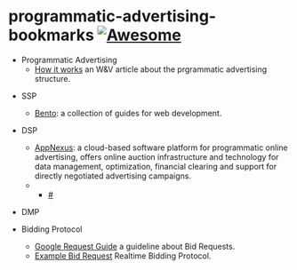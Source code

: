 # programmatic-advertising-bookmarks [![Awesome](https://cdn.rawgit.com/sindresorhus/awesome/d7305f38d29fed78fa85652e3a63e154dd8e8829/media/badge.svg)](https://github.com/sindresorhus/awesome)

- Programmatic Advertising
    + [How it works](https://www.wuv.de/digital/wie_funktioniert_programmatic_advertising) an W&V article about the prgrammatic advertising structure.
    
+ SSP
    + [Bento](http://www.bentobox.io): a collection of guides for web development.
    
+ DSP
    + [AppNexus](https://www.appnexus.com/en): a cloud-based software platform for programmatic online advertising, offers online auction infrastructure and technology for data management, optimization, financial clearing and support for directly negotiated advertising campaigns.
    + 
        + [#](example-item)
       
+ DMP

+ Bidding Protocol
    + [Google Request Guide](https://developers.google.com/ad-exchange/rtb/request-guide) a guideline about Bid Requests.
    + [Example Bid Request](https://developers.google.com/ad-exchange/rtb/request-guide#example-bid-request) Realtime Bidding Protocol.
    
